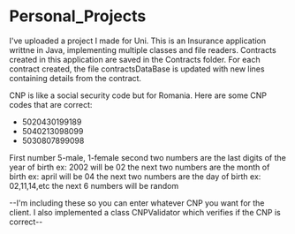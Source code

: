 # Personal_Projects
I've uploaded a project I made for Uni.
This is an Insurance application writtne in Java, implementing multiple classes and file readers. Contracts created in this application are saved in the Contracts folder. For each contract created, the file contractsDataBase is updated with new lines containing details from the contract.

CNP is like a social security code but for Romania. Here are some CNP codes that are correct:
  - 5020430199189
  - 5040213098099
  - 5030807899098

  First number 5-male, 1-female
  second two numbers are the last digits of the year of birth ex: 2002 will be 02
  the next two numbers are the month of birth ex: april will be 04
  the next two numbers are the day of birth ex: 02,11,14,etc
  the next 6 numbers will be random
  
  --I'm including these so you can enter whatever CNP you want for the client. I also implemented a class CNPValidator which 
  verifies if the CNP is correct--
  
